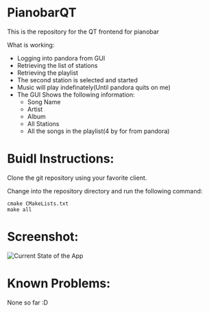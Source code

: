PianobarQT
=========

This is the repository for the QT frontend for pianobar

What is working:

* Logging into pandora from GUI
* Retrieving the list of stations
* Retrieving the playlist
* The second station is selected and started
* Music will play indefinately(Until pandora quits on me)
* The GUI Shows the following information:
  * Song Name
  * Artist
  * Album
  * All Stations
  * All the songs in the playlist(4 by for from pandora)  


Buidl Instructions:
==================

Clone the git repository using your favorite client.  

Change into the repository directory and run the following command:  
~~~
cmake CMakeLists.txt
make all
~~~

  
Screenshot:
==========
![Current State of the App](https://dl.dropbox.com/u/784245/PianobarQT_Screenshot6.png)


Known Problems:
===============

None so far :D